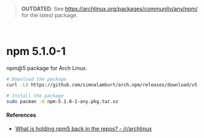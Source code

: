 > **OUTDATED**: See https://archlinux.org/packages/community/any/npm/ for the latest package.

&nbsp;

npm 5.1.0-1
========
npm@5 package for Arch Linux.

```bash
# Download the package
curl -LO https://github.com/simnalamburt/arch.npm/releases/download/v5.1.0-1/npm-5.1.0-1-any.pkg.tar.xz

# Install the package
sudo pacman -U npm-5.1.0-1-any.pkg.tar.xz
```

#### References
- [What is holding npm5 back in the repos? - /r/archlinux](https://www.reddit.com/r/archlinux/comments/6ijx48/what_is_holding_npm5_back_in_the_repos/djdvsd8/)
